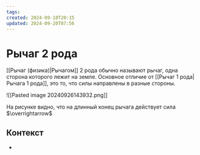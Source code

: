 ```yaml
---
tags: 
created: 2024-09-18T20:15
updated: 2024-09-20T07:56
---
```

# Рычаг 2 рода

[[Рычаг (физика)|Рычагом]] 2 рода обычно называют рычаг, одна сторона которого лежит на земле. Основное отличие от [[Рычаг 1 рода|Рычага 1 рода]], это то, что силы направлены в разные стороны.

![[Pasted image 20240926143932.png]]

На рисунке видно, что на длинный конец рычага действует сила $\overrightarrow$

## Контекст
- 

